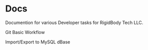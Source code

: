 # Docs
Documention for various Developer tasks for RigidBody Tech LLC.

Git Basic Workflow

Import/Export to MySQL dBase
 
